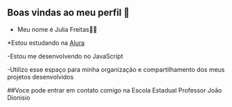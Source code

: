 ## Boas vindas ao meu perfil 💙

- Meu nome é Julia Freitas💙📘

*Estou estudando na [Alura](https://alura.com.br) 

-Estou me desenvolvendo no JavaScript

-Utilizo esse espaço para minha organização e compartilhamento dos meus projetos desenvolvidos 

##Voce pode entrar em contato comigo na Escola Estadual Professor João Dionisio 
